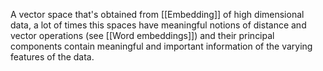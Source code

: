 A vector space that's obtained from [[Embedding]] of high dimensional data, a lot of times this spaces have meaningful notions of distance and vector operations (see [[Word embeddings]]) and their principal components contain meaningful and important information of the varying features of the data. 